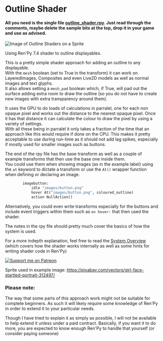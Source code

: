 # Outline Shader

#### All you need is the single file [outline_shader.rpy](https://github.com/RenpyRemix/outline-shader/blob/main/game/outline_shader.rpy). Just read through the comments, maybe delete the sample bits at the top, drop it in your game and use as advised.


![Image of Outline Shaders on a Sprite](explain_images/outlines.gif?raw=true "Thanks to:
Pixabay for the girl image (link at end)")


Using Ren'Py 7.4 shader to outline displayables.

This is a pretty simple shader approach for adding an outline to any displayable.  
With the `mesh` boolean (set to True in the transform) it can work on LayeredImages, Composites and even Live2D models as well as normal images and text glyphs.  
It also allows setting a `mesh_pad` boolean which, if True, will pad out the surface adding extra room to draw the outline (so you do not have to create new images with extra transparency around them).  

It uses the GPU to do loads of calculations in parralel, one for each non opaque pixel and works out the distance to the nearest opaque pixel. Once it has that distance it can calculate the colour to draw the pixel by using a variety of settings.  
With all these being in parralel it only takes a fraction of the time that an approach like this would require if done on the CPU. This makes it pretty acceptable to use during run-time as it should not add lag spikes, especially if mostly used for smaller images such as buttons.  

The end of the rpy file has the base transform as well as a couple of example transforms that then use the base one inside them.  
You could use them when showing images (as in the example label) using the `at` keyword to dictate a transform or use the `At()` wrapper function when defining or declaring an image.
```py
        imagebutton:
            idle "images/button.png"
            hover At("images/button.png", coloured_outline)
            action NullAction()
```
Alternatively, you could even write transforms especially for the buttons and include event triggers within them such as `on hover:` that then used the shader.
    
The notes in the rpy file should pretty much cover the basics of how the system is used.

For a more indepth explanation, feel free to read the [System Overview](https://github.com/RenpyRemix/outline-shader/blob/main/system_overview.md)  
(which covers how the shader works internally as well as some hints for writing shader code in Ren'Py)


[![Support me on Patreon](https://c5.patreon.com/external/logo/become_a_patron_button.png)](https://www.patreon.com/bePatron?u=19978585)


Sprite used in example image: https://pixabay.com/vectors/girl-face-startled-portrait-312497/

### Please note:

The way that some parts of this approach work might not be suitable for complete beginners. As such it will likely require some knowledge of Ren'Py in order to extend it to your particular needs. 

Though I have tried to explain it as simply as possible, I will not be available to help extend it unless under a paid contract.
Basically, if you want it to do more, you are expected to know enough Ren'Py to handle that yourself (or consider paying someone)

